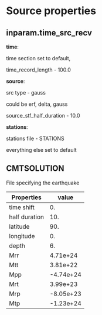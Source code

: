 # Source properties

## inparam.time_src_recv

__time__:

time section set to default,

time_record_length - 100.0

__source__:

src type - gauss

could be erf, delta, gauss

source_stf_half_duration - 10.0

__stations__:

stations file - STATIONS

everything else set to default

## CMTSOLUTION

File specifying the earthquake

|Properties   |value      |
|-------------|-----------|
|time shift   |0.         |
|half duration|10.        |
|latitude     |90.        |
|longitude    |0.         |
|depth        |6.         |
|Mrr          |4.71e+24   |
|Mtt          |3.81e+22   |
|Mpp          |-4.74e+24  |
|Mrt          |3.99e+23   |
|Mrp          |-8.05e+23  |
|Mtp          |-1.23e+24  |
